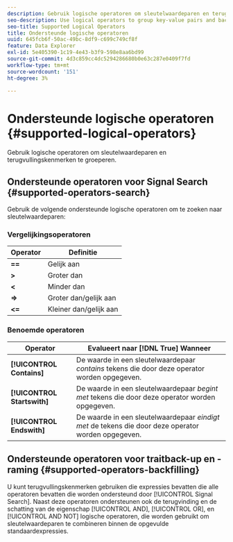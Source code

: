 ```yaml
---
description: Gebruik logische operatoren om sleutelwaardeparen en terugvullingskenmerken te groeperen.
seo-description: Use logical operators to group key-value pairs and backfill traits.
seo-title: Supported Logical Operators
title: Ondersteunde logische operatoren
uuid: 645fcb6f-50ac-49bc-8df9-c699c749cf8f
feature: Data Explorer
exl-id: 5e405390-1c19-4e43-b3f9-598e8aa6bd99
source-git-commit: 4d3c859cc4dc5294286680b0e63c287e0409f7fd
workflow-type: tm+mt
source-wordcount: '151'
ht-degree: 3%

---
```


# Ondersteunde logische operatoren {#supported-logical-operators}

Gebruik logische operatoren om sleutelwaardeparen en terugvullingskenmerken te groeperen.

## Ondersteunde operatoren voor Signal Search {#supported-operators-search}

Gebruik de volgende ondersteunde logische operatoren om te zoeken naar sleutelwaardeparen:

### Vergelijkingsoperatoren

| Operator | Definitie |
|---|---|
| **==** | Gelijk aan |
| **>** | Groter dan |
| **&lt;** | Minder dan |
| **=>** | Groter dan/gelijk aan |
| **&lt;=** | Kleiner dan/gelijk aan |

### Benoemde operatoren

| Operator | Evalueert naar [!DNL True] Wanneer |
|---|---|
| **[!UICONTROL Contains]** | De waarde in een sleutelwaardepaar *contains* tekens die door deze operator worden opgegeven. |
| **[!UICONTROL Startswith]** | De waarde in een sleutelwaardepaar *begint met* tekens die door deze operator worden opgegeven. |
| **[!UICONTROL Endswith]** | De waarde in een sleutelwaardepaar *eindigt met* de tekens die door deze operator worden opgegeven. |

## Ondersteunde operatoren voor traitback-up en -raming {#supported-operators-backfilling}

U kunt terugvullingskenmerken gebruiken die expressies bevatten die alle operatoren bevatten die worden ondersteund door [!UICONTROL Signal Search]. Naast deze operatoren ondersteunen ook de terugvinding en de schatting van de eigenschap [!UICONTROL AND], [!UICONTROL OR], en [!UICONTROL AND NOT] logische operatoren, die worden gebruikt om sleutelwaardeparen te combineren binnen de opgevulde standaardexpressies.
